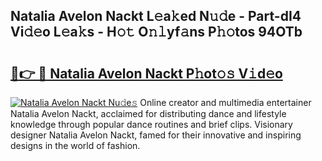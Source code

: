## Natalia Avelon Nackt L𝚎a𝚔ed N𝚞𝚍e - Part-dI4 Vi𝚍𝚎o L𝚎a𝚔s - H𝚘𝚝 O𝚗𝚕yf𝚊ns P𝚑𝚘tos 94OTb

# <h2><a href="http://kfadx8u.oniu.top/?m=Natalia+Avelon+Nackt">🔗👉 🔴 Natalia Avelon Nackt P𝚑ot𝚘𝚜 V𝚒d𝚎o</a></h2>

[![Natalia Avelon Nackt Nu𝚍e𝚜](https://i.imgur.com/0qMVB7G.gif)](http://kfadx8u.oniu.top/?m=Natalia+Avelon+Nackt)
Online creator and multimedia entertainer Natalia Avelon Nackt, acclaimed for distributing dance and lifestyle knowledge through popular dance routines and brief clips. Visionary designer Natalia Avelon Nackt, famed for their innovative and inspiring designs in the world of fashion.  
